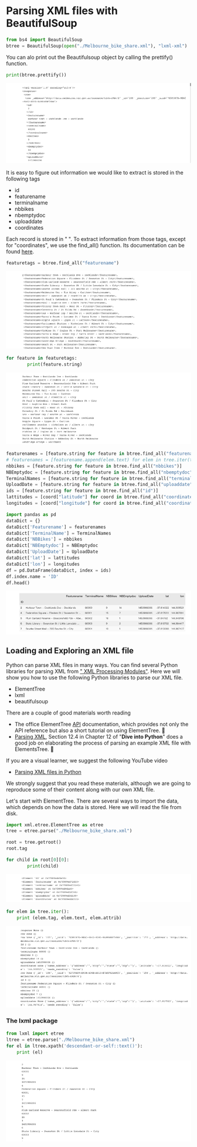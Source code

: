 # Parsing XML files with BeautifulSoup

```python
from bs4 import BeautifulSoup
btree = BeautifulSoup(open("./Melbourne_bike_share.xml"), "lxml-xml")
```

You can alo print out the Beautifulsoup object by calling the prettify() function.

```python
print(btree.prettify())
```

![截屏2021-01-28 上午10.05.31](https://raw.githubusercontent.com/DataDevLPY/TyporaPicStore/main/Picture/202111230022266.png)

It is easy to figure out information we would like to extract is stored in the following tags

- id
- featurename
- terminalname
- nbbikes
- nbemptydoc
- uploaddate
- coordinates



Each record is stored in " ". To extract information from those tags, except for "coordinates", we use the find_all() function. Its documentation can be found [here](https://www.crummy.com/software/BeautifulSoup/bs4/doc/#find-all).

```python
featuretags = btree.find_all("featurename")
```

![截屏2021-01-28 上午10.06.42](https://raw.githubusercontent.com/DataDevLPY/TyporaPicStore/main/Picture/202111230022609.png)

```python
for feature in featuretags:
		print(feature.string)
```

![截屏2021-01-28 上午10.08.26](https://raw.githubusercontent.com/DataDevLPY/TyporaPicStore/main/Picture/202111230022322.png)

```python
featurenames = [feature.string for feature in btree.find_all("featurename")]
# featurenames = [featurename.append(elem.text) for elem in tree.iter(tag='featurename')]
nbbikes = [feature.string for feature in btree.find_all("nbbikes")]
NBEmptydoc = [feature.string for feature in btree.find_all("nbemptydoc")]
TerminalNames = [feature.string for feature in btree.find_all("terminalname")]
UploadDate = [feature.string for feature in btree.find_all("uploaddate")]
ids = [feature.string for feature in btree.find_all("id")]
lattitudes = [coord["latitude"] for coord in btree.find_all("coordinates")]
longitudes = [coord["longitude"] for coord in btree.find_all("coordinates")]
```

```python
import pandas as pd 
dataDict = {}
dataDict['Featurename'] = featurenames
dataDict['TerminalName'] = TerminalNames
dataDict['NBBikes'] = nbbikes
dataDict['NBEmptydoc'] = NBEmptydoc
dataDict['UploadDate'] = UploadDate
dataDict['lat'] = lattitudes
dataDict['lon'] = longitudes
df = pd.DataFrame(dataDict, index = ids)
df.index.name = 'ID'
df.head()
```

![截屏2021-01-28 上午10.11.36](https://raw.githubusercontent.com/DataDevLPY/TyporaPicStore/main/Picture/202111230022301.png)

## Loading and Exploring an XML file

Python can parse XML files in many ways. You can find several Python libraries for parsing XML from [" XML Processing Modules"](https://docs.python.org/2/library/xml.html). Here we will show you how to use the following Python libraries to parse our XML file.

- ElementTree
- lxml
- beautifulsoup

There are a couple of good materials worth reading

- The office ElementTree [API](https://docs.python.org/2/library/xml.etree.elementtree.html#module-xml.etree.ElementTree) documentation, which provides not only the API reference but also a short tutorial on using ElementTree. 📖
- [Parsing XML](http://www.diveintopython3.net/xml.html#xml-parse), Section 12.4 in Chapter 12 of "**Dive into Python**" does a good job on elaborating the process of parsing an example XML file with ElementsTree. 📖

If you are a visual learner, we suggest the following YouTube video

- [Parsing XML files in Python](https://www.youtube.com/watch?v=c2qlCZhkwtE)

We strongly suggest that you read these materials, although we are going to reproduce some of their content along with our own XML file.

Let's start with ElementTree. There are several ways to import the data, which depends on how the data is stored. Here we will read the file from disk.

```python
import xml.etree.ElementTree as etree
tree = etree.parse("./Melbourne_bike_share.xml")
```

```python
root = tree.getroot()     
root.tag
```



```python
for child in root[0][0]:
		print(child)
```

![截屏2021-01-28 上午10.25.59](https://raw.githubusercontent.com/DataDevLPY/TyporaPicStore/main/Picture/202111230022098.png)

```python
for elem in tree.iter():
    print (elem.tag, elem.text, elem.attrib)
```

![截屏2021-01-28 上午10.27.17](https://raw.githubusercontent.com/DataDevLPY/TyporaPicStore/main/Picture/202111230022818.png)



### The lxml package

```python
from lxml import etree
ltree = etree.parse("./Melbourne_bike_share.xml")
for el in ltree.xpath('descendant-or-self::text()'):
    print (el)
```

![截屏2021-01-28 上午10.31.19](https://raw.githubusercontent.com/DataDevLPY/TyporaPicStore/main/Picture/202111230022487.png)





















